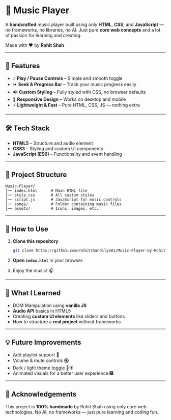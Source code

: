 # 🎵 Music Player

A **handcrafted** music player built using only **HTML**, **CSS**, and **JavaScript** — no frameworks, no libraries, no AI. Just pure **core web concepts** and a lot of passion for learning and creating.

Made with ❤️ by **Rohit Shah**

---

## 🚀 Features

* 🎶 **Play / Pause Controls** – Simple and smooth toggle
* ⏩ **Seek & Progress Bar** – Track your music progress easily
* 🔊 **Custom Styling** – Fully styled with CSS, no browser defaults
* 📱 **Responsive Design** – Works on desktop and mobile
* ⚡ **Lightweight & Fast** – Pure HTML, CSS, JS — nothing extra

---

## 🛠️ Tech Stack

* **HTML5** – Structure and audio element
* **CSS3** – Styling and custom UI components
* **JavaScript (ES6)** – Functionality and event handling

---

## 📂 Project Structure

```
Music-Player/
│── index.html      # Main HTML file
│── style.css       # All custom styles
│── script.js       # JavaScript for music controls
│── songs/          # Folder containing music files
│── assets/         # Icons, images, etc.
```

---

## 🎯 How to Use

1. **Clone this repository**

   ```bash
   git clone https://github.com/rohitshandilya01/Music-Player-by-Rohit.git
   ```
2. **Open `index.html`** in your browser.
3. Enjoy the music! 🎧

---

## 🧠 What I Learned

* DOM Manipulation using **vanilla JS**
* **Audio API** basics in HTML5
* Creating **custom UI elements** like sliders and buttons
* How to structure a **real project** without frameworks

---

## 💡 Future Improvements

* Add playlist support 🎼
* Volume & mute controls 🔇
* Dark / light theme toggle 🌙☀️
* Animated visuals for a better user experience 🎆

---

## 🙌 Acknowledgements

This project is **100% handmade** by Rohit Shah using only core web technologies.
No AI, no frameworks — just pure learning and coding fun.

